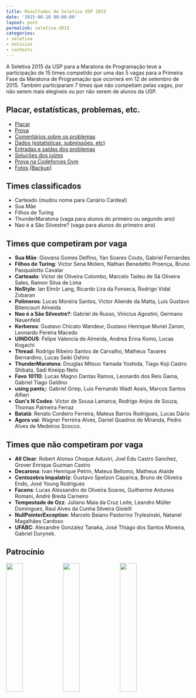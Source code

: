 ```yaml
---
title: Resultados da Seletiva USP 2015
date: '2015-08-18 00:00:00'
layout: post
permalink: seletiva-2015
categories:
- seletiva
- noticias
- contests
---
```


A Seletiva 2015 da USP para a Maratona de Programação teve a participação
de 15 times competido por uma das 5 vagas para a Primeira Fase da Maratona
de Programação que ocorrerá em 12 de setembro de 2015.
Também participaram 7 times que não competiam pelas vagas, por não serem
mais elegíveis ou por não serem de alunos da USP.

## Placar, estatísticas, problemas, etc.
- [Placar](https://www.ime.usp.br/~maratona/assets/seletivas/2015/score/detailedscore.html)
- [Prova](https://www.ime.usp.br/~maratona/assets/seletivas/2015/caderno.pdf)
- [Comentários sobre os problemas](https://www.ime.usp.br/~maratona/assets/seletivas/2015/comentarios.pdf)
- [Dados (estatísticas, submissões, etc)](https://www.ime.usp.br/~maratona/assets/seletivas/2015/data.tar.zz)
- [Entradas e saídas dos problemas](https://www.ime.usp.br/~maratona/assets/seletivas/2015/io.tar.xz)
- [Soluções dos juízes](https://www.ime.usp.br/~maratona/assets/seletivas/2015/solutions.tar.xz)
- [Prova na Codeforces Gym](http://codeforces.com/gym/101047)
- [Fotos](https://www.facebook.com/media/set/?set=a.907386099342104.1073741838.609146922499358&type=1&l=aaad8f8b5c) [(Backup)](https://www.ime.usp.br/~maratona/assets/seletivas/2015/fotos.tar.xz)

## Times classificados
- Carteado (mudou nome para Canário Cardeal)
- Sua Mãe
- Filhos de Turing
- ThunderMaratona (vaga para alunos do primeiro ou segundo ano)
- Nao é a São Silvestre? (vaga para alunos do primeiro ano)

## Times que competiram por vaga
- **Sua Mãe**: Giovana Gomes Delfino, Yan Soares Couto, Gabriel Fernandes
- **Filhos de Turing**: Victor Sena Molero, Nathan Benedetto Proença, Bruno Pasqualotto Cavalar
- **Carteado**: Victor de Oliveira Colombo, Marcelo Tadeu de Sá Oliveira Sales, Ramon Silva de Lima
- **NoStyle**: Ian Elmôr Lang, Ricardo Lira da Fonseca, Rodrigo Vidal Zobaran
- **Polimeros**: Lucas Moreira Santos, Victor Aliende da Matta, Luis Gustavo Bitencourt Almeida
- **Nao é a São Silvestre?**: Gabriel de Russo, Vinicius Agostini, Germano Neuenfeld
- **Kerberos**: Gustavo Chicato Wandeur, Gustavo Henrique Muriel Zanon, Leonardo Pereira Macedo
- **UINDOUS**: Felipe Valencia de Almeida, Andrea Erina Komo, Lucas Kogachi
- **Thread**: Rodrigo Ribeiro Santos de Carvalho, Matheus Tavares Bernardino, Lucas Seiki Oshiro
- **ThunderMaratona**: Douglas Mitsuo Yamada Yoshida, Tiago Koji Castro Shibata, Sadi Kneipp Neto
- **Favo 10110**: Lucas Magno Dantas Ramos, Leonardo dos Reis Gama, Gabriel Tiago Galdino
- **using pants;**: Gabriel Griep, Luis Fernando Wadt Assis, Marcos Santos Alfieri
- **Gun's N Codes**: Víctor de Sousa Lamarca, Rodrigo Anjos de Souza, Thomas Palmeira Ferraz
- **Batatá**: Renato Cordeiro Ferreira, Mateus Barros Rodrigues, Lucas Dário
- **Agora vai**: Wagner Ferreira Alves, Daniel Quadros de Miranda, Pedro Alves de Medeiros Scocco.

## Times que não competiram por vaga

- **All Clear**: Robert Alonso Choque Aduviri, Joel Edu Castro Sanchez, Grover Enrique Guzman Castro
- **Decarona**: Ivan Henrique Petrin, Mateus Bellomo, Matheus Ataide
- **Centozebra Impalatriz**: Gustavo Spelzon Caparica, Bruno de Oliveira Endo, José Young Rodrigues
- **Facens**: Lucas Alessandro de Oliveira Soares, Guilherme Antunes Romani, André Breda Carneiro
- **Tempestade de Ozz**: Juliano Maia da Cruz Leite, Leandro Müller Domingues, Raul Alves da Cunha Silveira Gioielli
- **NullPointerException**: Marcelo Baiano Pastorino Trylesinski, Natanel Magalhães Cardoso
- **UFABC**: Alexandre Gonzalez Tanaka, José Thiago dos Santos Moreira, Gabriel Durynek.

## Patrocínio
[<img src="{{ site.baseurl }}/assets/post_files/2015-06-23-inscricoes-seletiva/caelum.png" style="width:30%">](http://www.caelum.com.br/)
[<img src="{{ site.baseurl }}/assets/post_files/2015-06-23-inscricoes-seletiva/tecsinapse.png" style="width:30%">](http://www.tecsinapse.com.br/)
[<img src="{{ site.baseurl }}/assets/post_files/2015-06-23-inscricoes-seletiva/tfg.png" style="width:30%">](http://www.tfgco.com/)
